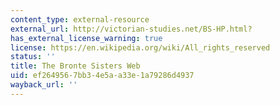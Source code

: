 ```yaml
---
content_type: external-resource
external_url: http://victorian-studies.net/BS-HP.html?
has_external_license_warning: true
license: https://en.wikipedia.org/wiki/All_rights_reserved
status: ''
title: The Bronte Sisters Web
uid: ef264956-7bb3-4e5a-a33e-1a79286d4937
wayback_url: ''
---
```

